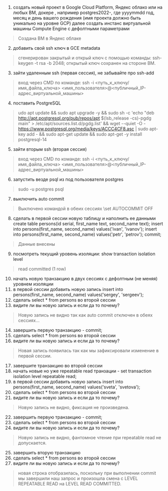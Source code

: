 1) создать новый проект в Google Cloud Platform, Яндекс облако или на любых ВМ, докере , например postgres2022-, где yyyymmdd год, месяц и день вашего рождения (имя проекта должно быть уникально на уровне GCP)
далее создать инстанс виртуальной машины Compute Engine с дефолтными параметрами
> Создана ВМ в Яндекс облаке
2) добавить свой ssh ключ в GCE metadata
> сгенерирован закрытый и открый ключ с помощью команды: ssh-keygen -t rsa -b 2048; открытый ключ сохранен на стороне ВМ.
3) зайти удаленным ssh (первая сессия), не забывайте про ssh-add
> вход через CMD по команде: ssh -i <путь_к_ключу/имя_файла_ключа> <имя_пользователя>@<публичный_IP-адрес_виртуальной_машины> 
4) поставить PostgreSQL
> udo apt update && sudo apt upgrade -y && sudo sh -c 'echo "deb http://apt.postgresql.org/pub/repos/apt $(lsb_release -cs)-pgdg main" > /etc/apt/sources.list.d/pgdg.list' && wget --quiet -O - https://www.postgresql.org/media/keys/ACCC4CF8.asc | sudo apt-key add - && sudo apt-get update && sudo apt-get -y install postgresql-14
5) зайти вторым ssh (вторая сессия)
> вход через CMD по команде: ssh -i <путь_к_ключу/имя_файла_ключа> <имя_пользователя>@<публичный_IP-адрес_виртуальной_машины>
6) запустить везде psql из под пользователя postgres
> sudo -u postgres psql
7) выключить auto commit
> Выключено командой в обеих сессиях \set AUTOCOMMIT OFF
8) сделать в первой сессии новую таблицу и наполнить ее данными
create table persons(id serial, first_name text, second_name text);
insert into persons(first_name, second_name) values('ivan', 'ivanov');
insert into persons(first_name, second_name) values('petr', 'petrov');
commit;
> Данные внесены
9) посмотреть текущий уровень изоляции: show transaction isolation level
> read committed (1 row)
10) начать новую транзакцию в двух сессиях с дефолтным (не меняя) уровнем изоляции
11) в первой сессии добавить новую запись
insert into persons(first_name, second_name) values('sergey', 'sergeev');
12) сделать select * from persons во второй сессии
13) видите ли вы новую запись и если да то почему?
> Новую запись не видно так как auto commit отключен в обеях сессиях...
14) завершить первую транзакцию - commit;
15) сделать select * from persons во второй сессии
16) видите ли вы новую запись и если да то почему?
> Новая запись появилась так как мы зафиксировали изменение в первой сессии.
17) завершите транзакцию во второй сессии
18) начать новые но уже repeatable read транзации - set transaction isolation level repeatable read;
19) в первой сессии добавить новую запись
insert into persons(first_name, second_name) values('sveta', 'svetova');
20) сделать select * from persons во второй сессии
21) видите ли вы новую запись и если да то почему?
> Новую запись не видно, фиксация не произведена.
22) завершить первую транзакцию - commit;
23) сделать select * from persons во второй сессии
24) видите ли вы новую запись и если да то почему?
> Новую запись не видно, фантомное чтение при repeatable read не допускается.
25) завершить вторую транзакцию
26) сделать select * from persons во второй сессии
27) видите ли вы новую запись и если да то почему?
> новая строка отобразилась, поскольку при выполнении commit мы завершили наш запрос и произошла смена с LEVEL REPEATABLE READ на LEVEL READ COMMITTED.
